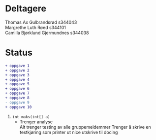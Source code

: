 # Deltagere
Thomas Ax Gulbrandsrød s344043\
Margrethe Luth Røed s344101\
Camilla Bjørklund Gjermundnes s344038

# Status
```diff
+ oppgave 1
+ oppgave 2
+ oppgave 3
+ oppgave 4
+ oppgave 5
+ oppgave 6
+ oppgave 7
+ oppgave 8
- oppgave 9
+ oppgave 10
```
1. `int maks(int[] a)`
   - Trenger analyse\
Alt trenger testing av alle gruppemeldemmer
Trenger å skrive en testkjøring som printer ut nice utskrive til docing
